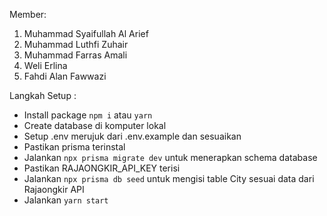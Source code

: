 Member:

1. Muhammad Syaifullah Al Arief
2. Muhammad Luthfi Zuhair
3. Muhammad Farras Amali
4. Weli Erlina
5. Fahdi Alan Fawwazi

Langkah Setup :
- Install package `npm i` atau `yarn`
- Create database di komputer lokal 
- Setup .env merujuk dari .env.example dan sesuaikan
- Pastikan prisma terinstal
- Jalankan `npx prisma migrate dev` untuk menerapkan schema database
- Pastikan RAJAONGKIR_API_KEY terisi 
- Jalankan `npx prisma db seed` untuk mengisi table City sesuai data dari Rajaongkir API
- Jalankan `yarn start`
